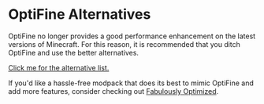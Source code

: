 # OptiFine Alternatives

OptiFine no longer provides a
good performance enhancement on
the latest versions of Minecraft.
For this reason, it is recommended
that you ditch OptiFine and use the
better alternatives.

[Click me for the alternative list.](https://lambdaurora.dev/optifine_alternatives/)

If you'd like a hassle-free
modpack that does its best to
mimic OptiFine and add more features,
consider checking out
[Fabulously Optimized](https://modrinth.com/modpack/fabulously-optimized).